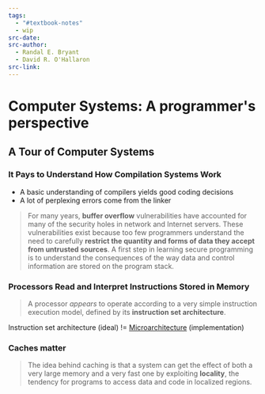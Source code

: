```yaml
---
tags:
  - "#textbook-notes"
  - wip
src-date:
src-author:
  - Randal E. Bryant
  - David R. O'Hallaron
src-link:
---
```

# Computer Systems: A programmer's perspective

## A Tour of Computer Systems

### It Pays to Understand How Compilation Systems Work

- A basic understanding of compilers yields good coding decisions
- A lot of perplexing errors come from the linker

> For many years, **buffer overflow** vulnerabilities have accounted for many of the security holes in network and Internet servers. These vulnerabilities exist because too few programmers understand the need to carefully **restrict the quantity and forms of data they accept from untrusted sources**. A first step in learning secure programming is to understand the consequences of the way data and control information are stored on the program stack.

### Processors Read and Interpret Instructions Stored in Memory

> A processor *appears* to operate according to a very simple instruction execution model, defined by its **instruction set architecture**.

Instruction set architecture (ideal) != [Microarchitecture](https://en.wikipedia.org/wiki/Microarchitecture) (implementation)

### Caches matter

> The idea behind caching is that a system can get the effect of both a very large memory and a very fast one by exploiting **locality**, the tendency for programs to access data and code in localized regions.


